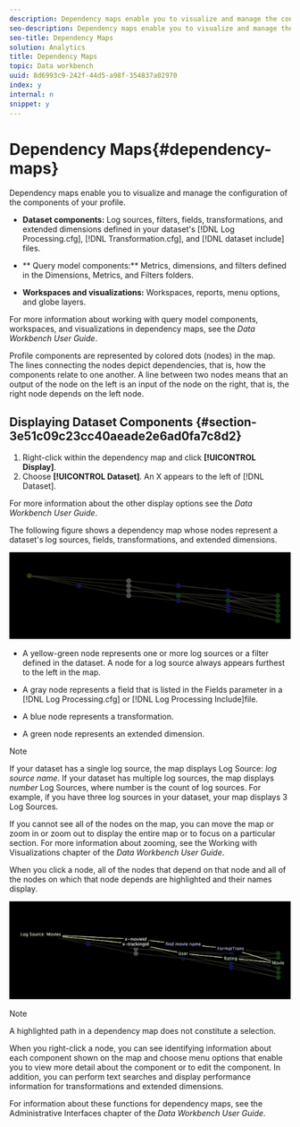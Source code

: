 ```yaml
---
description: Dependency maps enable you to visualize and manage the configuration of the components of your profile.
seo-description: Dependency maps enable you to visualize and manage the configuration of the components of your profile.
seo-title: Dependency Maps
solution: Analytics
title: Dependency Maps
topic: Data workbench
uuid: 8d6993c9-242f-44d5-a98f-354837a02970
index: y
internal: n
snippet: y
---
```


# Dependency Maps{#dependency-maps}

Dependency maps enable you to visualize and manage the configuration of the components of your profile.

* **Dataset components:** Log sources, filters, fields, transformations, and extended dimensions defined in your dataset's [!DNL Log Processing.cfg], [!DNL Transformation.cfg], and [!DNL dataset include] files. 

* ** Query model components:** Metrics, dimensions, and filters defined in the Dimensions, Metrics, and Filters folders. 
* **Workspaces and visualizations:** Workspaces, reports, menu options, and globe layers.

For more information about working with query model components, workspaces, and visualizations in dependency maps, see the *Data Workbench User Guide*.

Profile components are represented by colored dots (nodes) in the map. The lines connecting the nodes depict dependencies, that is, how the components relate to one another. A line between two nodes means that an output of the node on the left is an input of the node on the right, that is, the right node depends on the left node.

## Displaying Dataset Components {#section-3e51c09c23cc40aeade2e6ad0fa7c8d2}

1. Right-click within the dependency map and click **[!UICONTROL Display]**. 
1. Choose **[!UICONTROL Dataset]**. An X appears to the left of [!DNL Dataset].

For more information about the other display options see the *Data Workbench User Guide*.

The following figure shows a dependency map whose nodes represent a dataset's log sources, fields, transformations, and extended dimensions.

![](assets/vis_DependencyMap.png)

* A yellow-green node represents one or more log sources or a filter defined in the dataset. A node for a log source always appears furthest to the left in the map. 
* A gray node represents a field that is listed in the Fields parameter in a [!DNL Log Processing.cfg] or [!DNL Log Processing Include]file. 

* A blue node represents a transformation. 
* A green node represents an extended dimension.

>[!NOTE]
>
>If your dataset has a single log source, the map displays Log Source: *log source name*. If your dataset has multiple log sources, the map displays *number* Log Sources, where number is the count of log sources. For example, if you have three log sources in your dataset, your map displays 3 Log Sources.

If you cannot see all of the nodes on the map, you can move the map or zoom in or zoom out to display the entire map or to focus on a particular section. For more information about zooming, see the Working with Visualizations chapter of the *Data Workbench User Guide*.

When you click a node, all of the nodes that depend on that node and all of the nodes on which that node depends are highlighted and their names display.

![](assets/vis_DependencyMap_HighlightedPath.png)

>[!NOTE]
>
>A highlighted path in a dependency map does not constitute a selection.

When you right-click a node, you can see identifying information about each component shown on the map and choose menu options that enable you to view more detail about the component or to edit the component. In addition, you can perform text searches and display performance information for transformations and extended dimensions.

For information about these functions for dependency maps, see the Administrative Interfaces chapter of the *Data Workbench User Guide*. 
